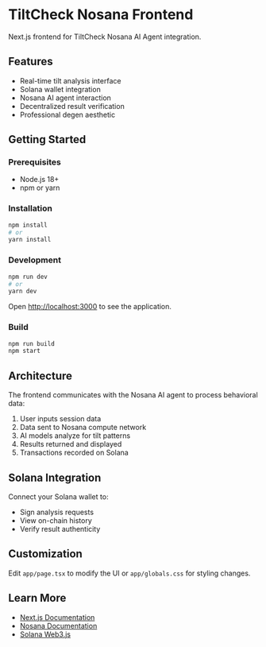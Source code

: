 <!--
Copyright (c) 2024-2025 JME (jmenichole)
All Rights Reserved

PROPRIETARY AND CONFIDENTIAL
Unauthorized copying of this file, via any medium, is strictly prohibited.

This file is part of TiltCheck/TrapHouse Discord Bot ecosystem.
For licensing information, see LICENSE file in the root directory.
-->

# TiltCheck Nosana Frontend

Next.js frontend for TiltCheck Nosana AI Agent integration.

## Features

- Real-time tilt analysis interface
- Solana wallet integration
- Nosana AI agent interaction
- Decentralized result verification
- Professional degen aesthetic

## Getting Started

### Prerequisites

- Node.js 18+ 
- npm or yarn

### Installation

```bash
npm install
# or
yarn install
```

### Development

```bash
npm run dev
# or
yarn dev
```

Open [http://localhost:3000](http://localhost:3000) to see the application.

### Build

```bash
npm run build
npm start
```

## Architecture

The frontend communicates with the Nosana AI agent to process behavioral data:

1. User inputs session data
2. Data sent to Nosana compute network
3. AI models analyze for tilt patterns
4. Results returned and displayed
5. Transactions recorded on Solana

## Solana Integration

Connect your Solana wallet to:
- Sign analysis requests
- View on-chain history
- Verify result authenticity

## Customization

Edit `app/page.tsx` to modify the UI or `app/globals.css` for styling changes.

## Learn More

- [Next.js Documentation](https://nextjs.org/docs)
- [Nosana Documentation](https://docs.nosana.io/)
- [Solana Web3.js](https://solana-labs.github.io/solana-web3.js/)
